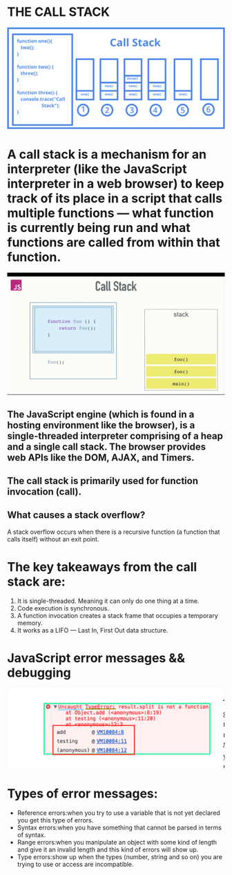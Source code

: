 # THE CALL STACK
![](read101.png)
# A call stack is a mechanism for an interpreter (like the JavaScript interpreter in a web browser) to keep track of its place in a script that calls multiple functions — what function is currently being run and what functions are called from within that function.
![](read102.jpg)

## The JavaScript engine (which is found in a hosting environment like the browser), is a single-threaded interpreter comprising of a heap and a single call stack. The browser provides web APIs like the DOM, AJAX, and Timers.

## The call stack is primarily used for function invocation (call).

## What causes a stack overflow?
A stack overflow occurs when there is a recursive function (a function that calls itself) without an exit point. 

# The key takeaways from the call stack are:
1. It is single-threaded. Meaning it can only do one thing at a time.
2. Code execution is synchronous.
3. A function invocation creates a stack frame that occupies a temporary memory.
4. It works as a LIFO — Last In, First Out data structure.

# JavaScript error messages && debugging
![](errormsg.png)

# Types of error messages:
- Reference errors:when you try to use a variable that is not yet declared you get this type of errors.
- Syntax errors:when you have something that cannot be parsed in terms of syntax.
- Range errors:when you  manipulate an object with some kind of length and give it an invalid length and this kind of errors will show up.
- Type errors:show up when the types (number, string and so on) you are trying to use or access are incompatible.

